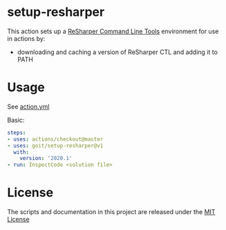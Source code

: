 # setup-resharper

This action sets up a [ReSharper Command Line Tools](https://www.jetbrains.com/help/resharper/ReSharper_Command_Line_Tools.html) environment for use in actions by:

- downloading and caching a version of ReSharper CTL and adding it to PATH

# Usage

See [action.yml](action.yml)

Basic:
```yaml
steps:
- uses: actions/checkout@master
- uses: goit/setup-resharper@v1
  with:
    version: '2020.1'
- run: InspectCode <solution file>
```

# License

The scripts and documentation in this project are released under the [MIT License](LICENSE)
